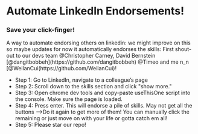 <h1>Automate LinkedIn Endorsements!</h1>
  <h3>Save your click-finger!</h3>
<p>
A way to automate endorsing others on linkedin: we might improve on this so maybe updates
for now it automatically endorses the skills:
First shout-out to our devs team @Christopher Carney, David Bernstein [@dangitbobbeh](https://github.com/dangitbobbeh) @Timeo and me n_n [@WeilanCui(https://github.com/WeilanCui)!
  <ul>
<li>Step 1: Go to LinkedIn, navigate to a colleague’s page</li>
<li>Step 2: Scroll down to the skills section and click "show more."</li>  
<li>Step 3: Open chrome dev tools and copy-paste useThisOne script into the console. Make sure the page is loaded.</li>
<li>Step 4: Press enter. This will endorse a pile of skills. May not get all the buttons -->Do it again to get more of them! You can manually click the remaining or just move on with your life or gotta catch em all!</li>
<li>Step 5: Please star our repo!</li>
    </ul>
  </p>
